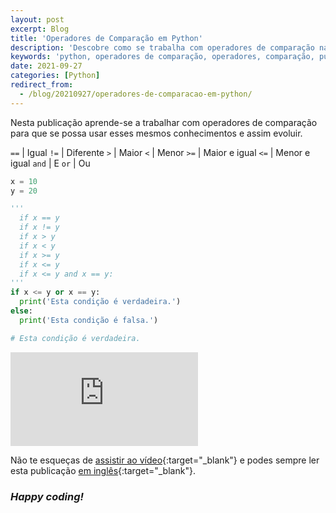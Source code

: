 ```yaml
---
layout: post
excerpt: Blog
title: 'Operadores de Comparação em Python'
description: 'Descobre como se trabalha com operadores de comparação na linguagem de programação Python. Obtém respostas às tuas dúvidas com a teoria e os exemplos apresentados.'
keywords: 'python, operadores de comparação, operadores, comparação, publicação'
date: 2021-09-27
categories: [Python]
redirect_from:
  - /blog/20210927/operadores-de-comparacao-em-python/
---
```


Nesta publicação aprende-se a trabalhar com operadores de comparação para que se possa usar esses mesmos conhecimentos e assim evoluir.

`==` | Igual
`!=` | Diferente
`>` | Maior
`<` | Menor
`>=` | Maior e igual
`<=` | Menor e igual
`and` | E
`or` | Ou

```python
x = 10
y = 20

'''
  if x == y
  if x != y
  if x > y
  if x < y
  if x >= y
  if x <= y
  if x <= y and x == y:
'''
if x <= y or x == y:
  print('Esta condição é verdadeira.')
else:
  print('Esta condição é falsa.')

# Esta condição é verdadeira.
```

<div class="video-container">
  <iframe src="https://www.youtube.com/embed/hlTEpUAu9xg" frameborder="0" allowfullscreen></iframe>
</div>

Não te esqueças de [assistir ao vídeo](https://youtu.be/hlTEpUAu9xg){:target="\_blank"} e podes sempre ler esta publicação [em inglês](https://nelsonsilvadev.com/blog/comparison-operators-in-python/){:target="\_blank"}.

### _Happy coding!_
